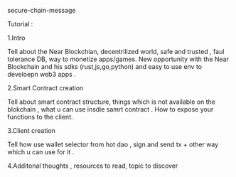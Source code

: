 secure-chain-message


Tutorial :

1.Intro

Tell about the Near Blockchian, decentrilized world, safe and trusted , faul tolerance DB, way to monetize apps/games.
New opportunity with the Near Blockchain and his sdks (rust,js,go,python) and easy to use env to develoepn web3 apps .

2.Smart Contract creation

Tell about smart contract structure, things which is not available on the blokchain , what u can use insdie samrt contract . How to expose your functions to the client.

3.Client creation 

Tell how use wallet selector from hot dao , sign and send tx + other way which u can use for it .

4.Additonal thoughts , resources to read, topic to discover
